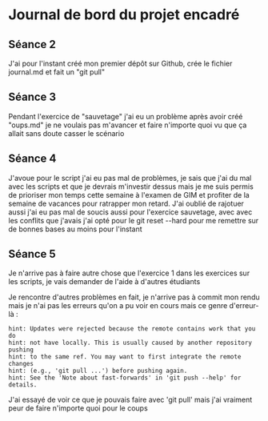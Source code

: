 # Journal de bord du projet encadré

## Séance 2

J'ai pour l'instant créé mon premier dépôt sur Github, crée le fichier journal.md et fait un "git pull"

## Séance 3

Pendant l'exercice de "sauvetage" j'ai eu un problème après avoir créé "oups.md" je ne voulais pas m'avancer et faire n'importe quoi vu que ça allait sans doute casser le scénario

## Séance 4

J'avoue pour le script j'ai eu pas mal de problèmes, je sais que j'ai du mal avec les scripts et que je devrais m'investir dessus mais je me suis permis de prioriser mon temps cette semaine à l'examen de GIM et profiter de la semaine de vacances pour ratrapper mon retard. J'ai oublié de rajotuer aussi j'ai eu pas mal de soucis aussi pour l'exercice sauvetage, avec avec les conflits que j'avais j'ai opté pour le git reset --hard pour me remettre sur de bonnes bases au moins pour l'instant

## Séance 5

Je n'arrive pas à faire autre chose que l'exercice 1 dans les exercices sur les scripts, je vais demander de l'aide à d'autres étudiants 

Je rencontre d'autres problèmes en fait, je n'arrive pas à commit mon rendu mais je n'ai pas les erreurs qu'on a pu voir en cours mais ce genre d'erreur-là : 

```
hint: Updates were rejected because the remote contains work that you do
hint: not have locally. This is usually caused by another repository pushing
hint: to the same ref. You may want to first integrate the remote changes
hint: (e.g., 'git pull ...') before pushing again.
hint: See the 'Note about fast-forwards' in 'git push --help' for details.
```
J'ai essayé de voir ce que je pouvais faire avec 'git pull' mais j'ai vraiment peur de faire n'importe quoi pour le coups 
